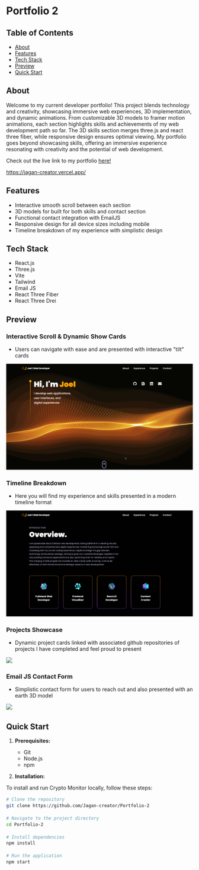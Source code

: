 # Portfolio 2

## Table of Contents

- [About](#about)
- [Features](#features)
- [Tech Stack](#tech-stack)
- [Preview](#preview)
- [Quick Start](#quick-start)

## About

Welcome to my current developer portfolio! This project blends technology and creativity, showcasing immersive web experiences, 3D implementation, and dynamic animations. From customizable 3D models to framer motion animations, each section highlights skills and achievements of my web development path so far. The 3D skills section merges three.js and react three fiber, while responsive design ensures optimal viewing. My portfolio goes beyond showcasing skills, offering an immersive experience resonating with creativity and the potential of web development.

Check out the live link to my portfolio [here!](https://jagan-creator.vercel.app/)

https://jagan-creator.vercel.app/

## Features

- Interactive smooth scroll between each section
- 3D models for built for both skills and contact section
- Functional contact integration with EmailJS
- Responsive design for all device sizes including mobile
- Timeline breakdown of my experience with simplistic design

## Tech Stack

- React.js
- Three.js
- Vite
- Tailwind
- Email JS
- React Three Fiber
- React Three Drei

## Preview

### Interactive Scroll & Dynamic Show Cards

- Users can navigate with ease and are presented with interactive "tilt" cards

![](./src/assets/portfolio-2-scroll-preview.gif)

### Timeline Breakdown

- Here you will find my experience and skills presented in a modern timeline format

![](./src/assets/portfolio-2-timeline-preview.gif)

### Projects Showcase

- Dynamic project cards linked with associated github repositories of projects I have completed and feel proud to present

![](./src/assets/portfolio-2-projects-preview.gif)

### Email JS Contact Form

- Simplistic contact form for users to reach out and also presented with an earth 3D model

![](./src/assets/portfolio-2-contact-preview.gif)

## Quick Start

1. **Prerequisites:**

   - Git
   - Node.js
   - npm

2. **Installation:**

To install and run Crypto Monitor locally, follow these steps:

```bash
# Clone the repository
git clone https://github.com/Jagan-creator/Portfolio-2

# Navigate to the project directory
cd Portfolio-2

# Install dependencies
npm install

# Run the application
npm start
```
